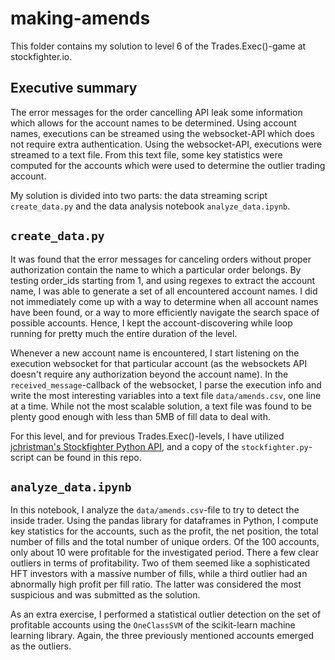 # making-amends
This folder contains my solution to level 6 of the Trades.Exec()-game at stockfighter.io.

## Executive summary
The error messages for the order cancelling API leak some information which allows for the account names to be determined. Using account names, executions can be streamed using the websocket-API which does not require extra authentication. Using the websocket-API, executions were streamed to a text file. From this text file, some key statistics were computed for the accounts which were used to determine the outlier trading account.

My solution is divided into two parts: the data streaming script `create_data.py` and the data analysis notebook `analyze_data.ipynb`.

## `create_data.py`
It was found that the error messages for canceling orders without proper authorization contain the name to which a particular order belongs. By testing order_ids starting from 1, and using regexes to extract the account name, I was able to generate a set of all encountered account names. I did not immediately come up with a way to determine when all account names have been found, or a way to more efficiently navigate the search space of possible accounts. Hence, I kept the account-discovering while loop running for pretty much the entire duration of the level.  

Whenever a new account name is encountered, I start listening on the execution websocket for that particular account (as the websockets API doesn't require any authorization beyond the account name). In the `received_message`-callback of the websocket, I parse the execution info and write the most interesting variables into a text file `data/amends.csv`, one line at a time. While not the most scalable solution, a text file was found to be plenty good enough with less than 5MB of fill data to deal with.

For this level, and for previous Trades.Exec()-levels, I have utilized [jchristman's Stockfighter Python API](https://github.com/jchristman/Stockfighter), and a copy of the `stockfighter.py`-script can be found in this repo.

## `analyze_data.ipynb`
In this notebook, I analyze the `data/amends.csv`-file to try to detect the inside trader. Using the pandas library for dataframes in Python, I compute key statistics for the accounts, such as the profit, the net position, the total number of fills and the total number of unique orders. Of the 100 accounts, only about 10 were profitable for the investigated period. There a few clear outliers in terms of profitability. Two of them seemed like a sophisticated HFT investors with a massive number of fills, while a third outlier had an abnormally high profit per fill ratio. The latter was considered the most suspicious and was submitted as the solution.

As an extra exercise, I performed a statistical outlier detection on the set of profitable accounts using the `OneClassSVM` of the scikit-learn machine learning library. Again, the three previously mentioned accounts emerged as the outliers.

